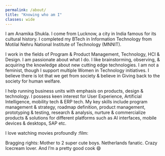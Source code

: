 ```yaml
---
permalink: /about/
title: "Knowing who am I"
classes: wide
---
```


I am Anamika Shukla. I come from Lucknow, a city in India famous for its cultural history. I completed my BTech in Information Technology from Motilal Nehru National Institute of Technology (MNNIT).

I work in the fields of Program & Product Management, Technology, HCI & Design. I am passionate about what I do. I like brainstorming, observing, & acquiring the knowledge about new cutting edge technologies. I am not a feminist, though I support multiple Women in Technology initiatives. I believe there is lot that we get from society & believe in Giving back to the society for human welfare.

I help running business units with emphasis on products, design & technology. I possess keen interest for User Experience, Artificial Intelligence, mobility tech & ERP tech. My key skills include program management & strategy, roadmap definition, product management, prototyping & testing, research & analysis, nurture & commercialize products & solutions for different platforms such as AI interfaces, mobile devices & desktops, SAP etc.

I love watching movies profoundly :film:

Bragging rights: Mother to 2 super cute boys. Netherlands fanatic. Crazy Icecream lover. And I’m a pretty good cook :smile:
